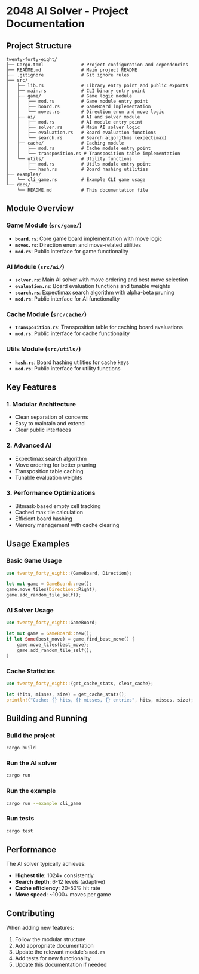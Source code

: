# 2048 AI Solver - Project Documentation

## Project Structure

```
twenty-forty-eight/
├── Cargo.toml              # Project configuration and dependencies
├── README.md               # Main project README
├── .gitignore              # Git ignore rules
├── src/
│   ├── lib.rs              # Library entry point and public exports
│   ├── main.rs             # CLI binary entry point
│   ├── game/               # Game logic module
│   │   ├── mod.rs          # Game module entry point
│   │   ├── board.rs        # GameBoard implementation
│   │   └── moves.rs        # Direction enum and move logic
│   ├── ai/                 # AI and solver module
│   │   ├── mod.rs          # AI module entry point
│   │   ├── solver.rs       # Main AI solver logic
│   │   ├── evaluation.rs   # Board evaluation functions
│   │   └── search.rs       # Search algorithms (expectimax)
│   ├── cache/              # Caching module
│   │   ├── mod.rs          # Cache module entry point
│   │   └── transposition.rs # Transposition table implementation
│   └── utils/              # Utility functions
│       ├── mod.rs          # Utils module entry point
│       └── hash.rs         # Board hashing utilities
├── examples/
│   └── cli_game.rs         # Example CLI game usage
└── docs/
    └── README.md           # This documentation file
```

## Module Overview

### Game Module (`src/game/`)
- **`board.rs`**: Core game board implementation with move logic
- **`moves.rs`**: Direction enum and move-related utilities
- **`mod.rs`**: Public interface for game functionality

### AI Module (`src/ai/`)
- **`solver.rs`**: Main AI solver with move ordering and best move selection
- **`evaluation.rs`**: Board evaluation functions and tunable weights
- **`search.rs`**: Expectimax search algorithm with alpha-beta pruning
- **`mod.rs`**: Public interface for AI functionality

### Cache Module (`src/cache/`)
- **`transposition.rs`**: Transposition table for caching board evaluations
- **`mod.rs`**: Public interface for cache functionality

### Utils Module (`src/utils/`)
- **`hash.rs`**: Board hashing utilities for cache keys
- **`mod.rs`**: Public interface for utility functions

## Key Features

### 1. Modular Architecture
- Clean separation of concerns
- Easy to maintain and extend
- Clear public interfaces

### 2. Advanced AI
- Expectimax search algorithm
- Move ordering for better pruning
- Transposition table caching
- Tunable evaluation weights

### 3. Performance Optimizations
- Bitmask-based empty cell tracking
- Cached max tile calculation
- Efficient board hashing
- Memory management with cache clearing

## Usage Examples

### Basic Game Usage
```rust
use twenty_forty_eight::{GameBoard, Direction};

let mut game = GameBoard::new();
game.move_tiles(Direction::Right);
game.add_random_tile_self();
```

### AI Solver Usage
```rust
use twenty_forty_eight::GameBoard;

let mut game = GameBoard::new();
if let Some(best_move) = game.find_best_move() {
    game.move_tiles(best_move);
    game.add_random_tile_self();
}
```

### Cache Statistics
```rust
use twenty_forty_eight::{get_cache_stats, clear_cache};

let (hits, misses, size) = get_cache_stats();
println!("Cache: {} hits, {} misses, {} entries", hits, misses, size);
```

## Building and Running

### Build the project
```bash
cargo build
```

### Run the AI solver
```bash
cargo run
```

### Run the example
```bash
cargo run --example cli_game
```

### Run tests
```bash
cargo test
```

## Performance

The AI solver typically achieves:
- **Highest tile**: 1024+ consistently
- **Search depth**: 6-12 levels (adaptive)
- **Cache efficiency**: 20-50% hit rate
- **Move speed**: ~1000+ moves per game

## Contributing

When adding new features:
1. Follow the modular structure
2. Add appropriate documentation
3. Update the relevant module's `mod.rs`
4. Add tests for new functionality
5. Update this documentation if needed 